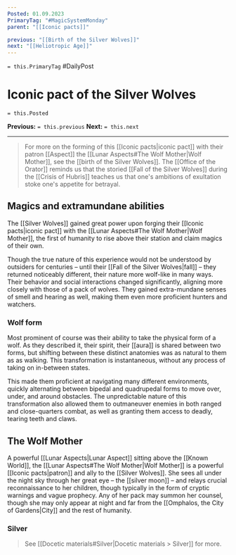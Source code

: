 ```yaml
---
Posted: 01.09.2023
PrimaryTag: "#MagicSystemMonday"
parent: "[[Iconic pacts]]"

previous: "[[Birth of the Silver Wolves]]"
next: "[[Heliotropic Age]]"
---
```

`= this.PrimaryTag` #DailyPost
# Iconic pact of the Silver Wolves
`= this.Posted`

**Previous:** `= this.previous`
**Next:** `= this.next`

---

> For more on the forming of this [[Iconic pacts|iconic pact]] with their patron [[Aspect]] the [[Lunar Aspects#The Wolf Mother|Wolf Mother]], see the [[birth of the Silver Wolves]]. The [[Office of the Orator]] reminds us that the storied [[Fall of the Silver Wolves]] during the [[Crisis of Hubris]] teaches us that one's ambitions of exultation stoke one's appetite for betrayal.

## Magics and extramundane abilities

The [[Silver Wolves]] gained great power upon forging their [[Iconic pacts|iconic pact]] with the [[Lunar Aspects#The Wolf Mother|Wolf Mother]], the first of humanity to rise above their station and claim magics of their own.

Though the true nature of this experience would not be understood by outsiders for centuries – until their [[Fall of the Silver Wolves|fall]] – they returned noticeably different, their nature more wolf-like in many ways. Their behavior and social interactions changed significantly, aligning more closely with those of a pack of wolves. They gained extra-mundane senses of smell and hearing as well, making them even more proficient hunters and watchers.

### Wolf form

Most prominent of course was their ability to take the physical form of a wolf. As they described it, their spirit, their [[aura]] is shared between two forms, but shifting between these distinct anatomies was as natural to them as as walking. This transformation is instantaneous, without any process of taking on in-between states.

This made them proficient at navigating many different environments, quickly alternating between bipedal and quadrupedal forms to move over, under, and around obstacles. The unpredictable nature of this transformation also allowed them to outmaneuver enemies in both ranged and close-quarters combat, as well as granting them access to deadly, tearing teeth and claws.

## The Wolf Mother

A powerful [[Lunar Aspects|Lunar Aspect]] sitting above the [[Known World]], the [[Lunar Aspects#The Wolf Mother|Wolf Mother]] is a powerful [[Iconic pacts|patron]] and ally to the [[Silver Wolves]]. She sees all under the night sky through her great eye – the [[silver moon]] – and relays crucial reconnaissance to her children, though typically in the form of cryptic warnings and vague prophecy. Any of her pack may summon her counsel, though she may only appear at night and far from the [[Omphalos, the City of Gardens|City]] and the rest of humanity.

### Silver

>See [[Docetic materials#Silver|Docetic materials > Silver]] for more.